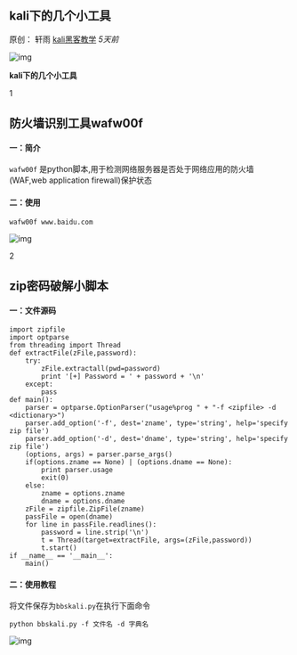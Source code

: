 ## kali下的几个小工具

原创： 轩雨 [kali黑客教学](javascript:void(0);) *5天前*

![img](C:\Users\13441\Desktop\md\Linux历程\kali下的几个小工具.assets\640.gif)

**kali下的几个小工具**

1

## 防火墙识别工具wafw00f

#### 一：简介

`wafw00f` 是python脚本,用于检测网络服务器是否处于网络应用的防火墙(WAF,web application firewall)保护状态

#### 二：使用

```
wafw00f www.baidu.com
```

![img](C:\Users\13441\Desktop\md\Linux历程\kali下的几个小工具.assets\640-1528260578993)

2

## 

## zip密码破解小脚本

#### 一：文件源码

```
import zipfile
import optparse
from threading import Thread
def extractFile(zFile,password):
    try:
        zFile.extractall(pwd=password)
        print '[+] Password = ' + password + '\n'
    except:
        pass
def main():
    parser = optparse.OptionParser("usage%prog " + "-f <zipfile> -d <dictionary>")
    parser.add_option('-f', dest='zname', type='string', help='specify zip file')
    parser.add_option('-d', dest='dname', type='string', help='specify zip file')
    (options, args) = parser.parse_args()
    if(options.zname == None) | (options.dname == None):
        print parser.usage
        exit(0)
    else:
        zname = options.zname
        dname = options.dname
    zFile = zipfile.ZipFile(zname)
    passFile = open(dname)
    for line in passFile.readlines():
        password = line.strip('\n')
        t = Thread(target=extractFile, args=(zFile,password))
        t.start()
if __name__ == '__main__':
    main()
```

#### 二：使用教程

将文件保存为`bbskali.py`在执行下面命令

```
python bbskali.py -f 文件名 -d 字典名
```

![img](C:\Users\13441\Desktop\md\Linux历程\kali下的几个小工具.assets\640)